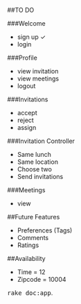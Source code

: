 ##TO DO

###Welcome
- sign up ✓
- login 

###Profile
- view invitation
- view meetings
- logout

###Invitations
- accept
- reject
- assign 

###Invitation Controller
- Same lunch
- Same location
- Choose two
- Send invitations

###Meetings
- view

##Future Features
- Preferences (Tags)
- Comments
- Ratings

##Availability
- Time = 12
- Zipcode = 10004

<tt>rake doc:app</tt>.
